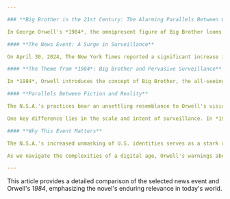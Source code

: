```yaml
---

### **Big Brother in the 21st Century: The Alarming Parallels Between Orwell's *1984* and Modern-Day Surveillance**

In George Orwell's *1984*, the omnipresent figure of Big Brother looms large, symbolizing a government that monitors every aspect of its citizens' lives. The novel's chilling depiction of a surveillance state has become a cultural touchstone, warning against the dangers of unchecked government power. Today, Orwell's vision feels less like fiction and more like a prescient analysis of our current reality. Recent news events, such as the sharp rise in the unmasking of U.S. identities in surveillance reports by the National Security Agency (N.S.A.), underscore the continued relevance of *1984* in understanding the balance between security and privacy.

#### **The News Event: A Surge in Surveillance**

On April 30, 2024, The New York Times reported a significant increase in the unmasking of U.S. identities in surveillance reports by the N.S.A. This practice, known as "unmasking," involves revealing the identities of individuals who were incidentally caught in surveillance operations. While such measures are often justified as necessary for national security, the sharp rise in disclosures has raised concerns about privacy violations and government overreach. Critics argue that the lack of transparency and oversight in these practices mirrors the encroachment of an Orwellian surveillance state.

#### **The Theme from *1984*: Big Brother and Pervasive Surveillance**

In *1984*, Orwell introduces the concept of Big Brother, the all-seeing leader of the Party who uses advanced surveillance technologies to monitor and control citizens. Telescreens, hidden microphones, and informants ensure that no action or thought goes unnoticed. The Party's surveillance apparatus is not just a tool for gathering information but also a means of instilling fear and maintaining power. The novel's famous slogan, "Big Brother is watching you," encapsulates the loss of privacy and autonomy in a society where surveillance is absolute.

#### **Parallels Between Fiction and Reality**

The N.S.A.'s practices bear an unsettling resemblance to Orwell's vision of a surveillance state. While modern governments may not employ telescreens, the pervasive use of advanced technologies—such as facial recognition, phone tapping, and data collection—achieves a similar effect. Just as the Party in *1984* justifies its surveillance in the name of security and stability, contemporary governments often invoke national security to defend intrusive practices. However, the lack of accountability and transparency in these operations raises questions about the potential for abuse.

One key difference lies in the scale and intent of surveillance. In *1984*, the Party's goal is absolute control, extending even to the thoughts of its citizens. Modern surveillance, while extensive, is often framed as a tool for combating terrorism, crime, and other societal threats. Yet, the potential for misuse remains a significant concern. The line between protection and oppression is perilously thin, and the erosion of privacy rights can pave the way for authoritarianism.

#### **Why This Event Matters**

The N.S.A.'s increased unmasking of U.S. identities serves as a stark reminder of the importance of vigilance in safeguarding democratic freedoms. Orwell's *1984* is not merely a cautionary tale but a blueprint for understanding the dangers of unchecked power. The parallels between the novel and modern surveillance practices highlight the need for robust oversight, transparency, and public discourse to prevent the slide into authoritarianism.

As we navigate the complexities of a digital age, Orwell's warnings about the loss of privacy and autonomy remain as relevant as ever. The question is not whether Big Brother is watching but how closely—and what we are willing to do to protect our freedoms.

--- 
```


This article provides a detailed comparison of the selected news event and Orwell's *1984*, emphasizing the novel's enduring relevance in today's world.
